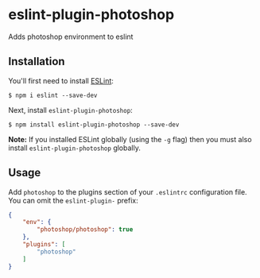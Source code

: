 # eslint-plugin-photoshop

Adds photoshop environment to eslint

## Installation

You'll first need to install [ESLint](http://eslint.org):

```
$ npm i eslint --save-dev
```

Next, install `eslint-plugin-photoshop`:

```
$ npm install eslint-plugin-photoshop --save-dev
```

**Note:** If you installed ESLint globally (using the `-g` flag) then you must also install `eslint-plugin-photoshop` globally.

## Usage

Add `photoshop` to the plugins section of your `.eslintrc` configuration file. You can omit the `eslint-plugin-` prefix:

```json
{
    "env": {
        "photoshop/photoshop": true
    },
    "plugins": [
        "photoshop"
    ]
}
```





